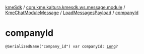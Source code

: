 [kmeSdk](../../../index.md) / [com.kme.kaltura.kmesdk.ws.message.module](../../index.md) / [KmeChatModuleMessage](../index.md) / [LoadMessagesPayload](index.md) / [companyId](./company-id.md)

# companyId

`@SerializedName("company_id") var companyId: `[`Long`](https://kotlinlang.org/api/latest/jvm/stdlib/kotlin/-long/index.html)`?`